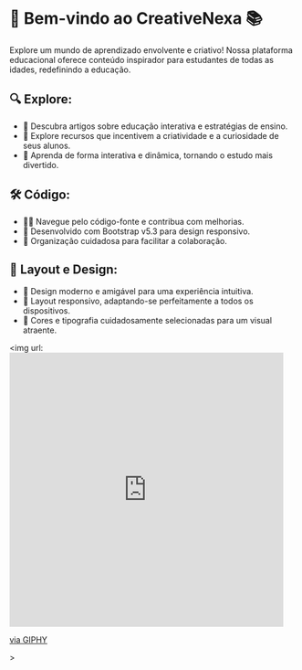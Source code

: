 # 🚀 Bem-vindo ao CreativeNexa 📚

Explore um mundo de aprendizado envolvente e criativo! Nossa plataforma educacional oferece conteúdo inspirador para estudantes de todas as idades, redefinindo a educação.

## 🔍 Explore:
* 🌱 Descubra artigos sobre educação interativa e estratégias de ensino.
* 🎨 Explore recursos que incentivem a criatividade e a curiosidade de seus alunos.
* 🚀 Aprenda de forma interativa e dinâmica, tornando o estudo mais divertido.

## 🛠️ Código:
* 👩‍💻 Navegue pelo código-fonte e contribua com melhorias.
* 🧩 Desenvolvido com Bootstrap v5.3 para design responsivo.
* 📂 Organização cuidadosa para facilitar a colaboração.

## 🎨 Layout e Design:
* 🎉 Design moderno e amigável para uma experiência intuitiva.
* 📱 Layout responsivo, adaptando-se perfeitamente a todos os dispositivos.
* 🎈 Cores e tipografia cuidadosamente selecionadas para um visual atraente.

<img url:<iframe src="https://giphy.com/embed/U2MDh3POLyBGqxEGln" width="480" height="480" frameBorder="0" class="giphy-embed" allowFullScreen></iframe><p><a href="https://giphy.com/gifs/studiosoriginals-U2MDh3POLyBGqxEGln">via GIPHY</a></p>>
